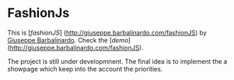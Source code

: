 FashionJs
====
This is [*fashionJS*] (http://giuseppe.barbalinardo.com/fashionJS)
by [Giuseppe Barbalinardo](http://giuseppe.barbalinardo.com). 
Check the [*demo*] (http://giuseppe.barbalinardo.com/fashionJS).

The project is still under developmnent.
The final idea is to implement the a showpage which keep into the account the priorities.
